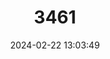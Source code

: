 ---
title: "3461"
category: "Cairnsichthys rhombosomoides"
draft: false
date: 2024-02-22 13:03:49
languages:
  English: ["Cairns Rainbowfish"]
---